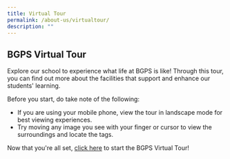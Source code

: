 ```yaml
---
title: Virtual Tour
permalink: /about-us/virtualtour/
description: ""
---
```

## BGPS Virtual Tour
Explore our school to experience what life at BGPS is like! Through this tour, you can find out more about the facilities that support and enhance our students' learning.

Before you start, do take note of the following:  

*   If you are using your mobile phone, view the tour in landscape mode for best viewing experiences.
*   Try moving any image you see with your finger or cursor to view the surroundings and locate the tags.

Now that you're all set, [click here](https://kuula.co/share/collection/7YykX?fs=1&vr=1&zoom=1&sd=1&autorotate=-0.3&thumbs=3&alpha=0.60&inst=0&info=0&logo=0&logosize=40) to start the BGPS Virtual Tour!
